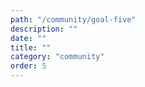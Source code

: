```yaml
---
path: "/community/goal-five"
description: ""
date: ""
title: ""
category: "community"
order: 5
---
```

